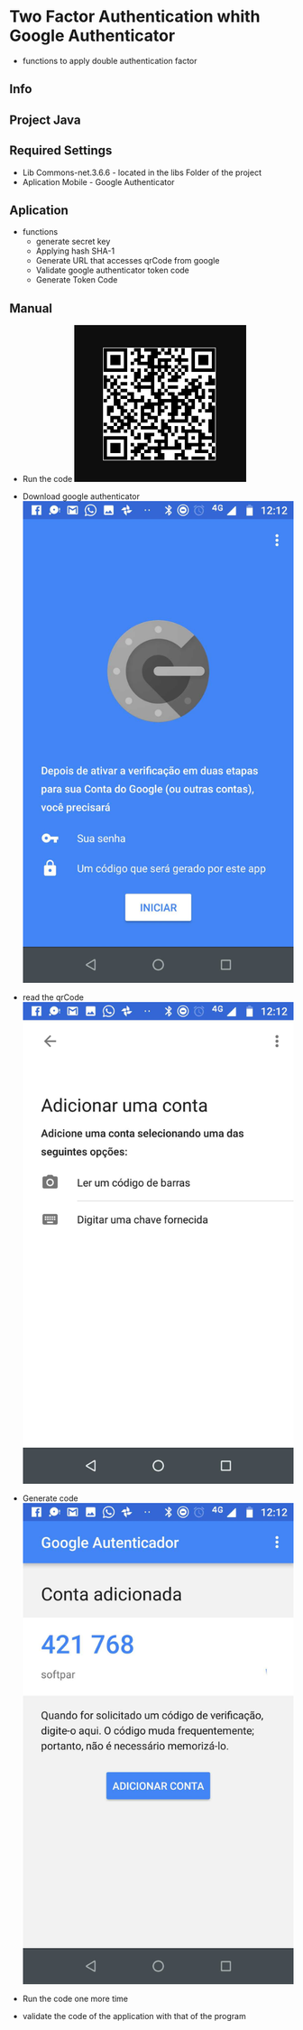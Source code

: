 # Two Factor Authentication whith Google Authenticator

- functions to apply double authentication factor


## Info

 ## Project Java
  
 ## Required Settings
 
 - Lib Commons-net.3.6.6 - located in the libs Folder of the project
 - Aplication Mobile - Google Authenticator
 
 
 ## Aplication
 
 - functions
   - generate secret key
   - Applying hash SHA-1
   - Generate URL that accesses qrCode from google
   - Validate google authenticator token code
   - Generate Token Code
   
   
   
 ## Manual
 
 - Run the code 
 ![GitHub qr](TwoFactorAuthenticator/images/imageqr.png)
 
 - Download google authenticator
  ![GitHub qr](TwoFactorAuthenticator/images/image1.png)
  
 - read the qrCode
  ![GitHub qr](TwoFactorAuthenticator/images/image2.png)
  
 - Generate code
   ![GitHub qr](TwoFactorAuthenticator/images/image3.png)

 - Run the code one more time
 - validate the code of the application with that of the program

 

 
 
 
 
 
 
